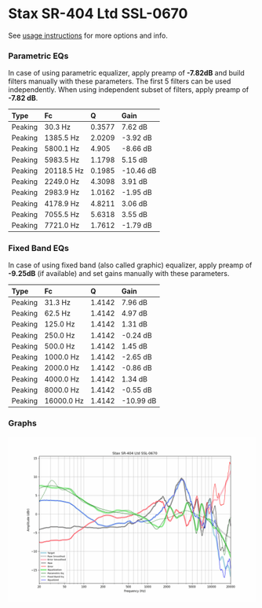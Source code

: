 # Stax SR-404 Ltd SSL-0670
See [usage instructions](https://github.com/jaakkopasanen/AutoEq#usage) for more options and info.

### Parametric EQs
In case of using parametric equalizer, apply preamp of **-7.82dB** and build filters manually
with these parameters. The first 5 filters can be used independently.
When using independent subset of filters, apply preamp of **-7.82 dB**.

| Type    | Fc         |      Q | Gain      |
|:--------|:-----------|:-------|:----------|
| Peaking | 30.3 Hz    | 0.3577 | 7.62 dB   |
| Peaking | 1385.5 Hz  | 2.0209 | -3.92 dB  |
| Peaking | 5800.1 Hz  | 4.905  | -8.66 dB  |
| Peaking | 5983.5 Hz  | 1.1798 | 5.15 dB   |
| Peaking | 20118.5 Hz | 0.1985 | -10.46 dB |
| Peaking | 2249.0 Hz  | 4.3098 | 3.91 dB   |
| Peaking | 2983.9 Hz  | 1.0162 | -1.95 dB  |
| Peaking | 4178.9 Hz  | 4.8211 | 3.06 dB   |
| Peaking | 7055.5 Hz  | 5.6318 | 3.55 dB   |
| Peaking | 7721.0 Hz  | 1.7612 | -1.79 dB  |

### Fixed Band EQs
In case of using fixed band (also called graphic) equalizer, apply preamp of **-9.25dB**
(if available) and set gains manually with these parameters.

| Type    | Fc         |      Q | Gain      |
|:--------|:-----------|:-------|:----------|
| Peaking | 31.3 Hz    | 1.4142 | 7.96 dB   |
| Peaking | 62.5 Hz    | 1.4142 | 4.97 dB   |
| Peaking | 125.0 Hz   | 1.4142 | 1.31 dB   |
| Peaking | 250.0 Hz   | 1.4142 | -0.24 dB  |
| Peaking | 500.0 Hz   | 1.4142 | 1.45 dB   |
| Peaking | 1000.0 Hz  | 1.4142 | -2.65 dB  |
| Peaking | 2000.0 Hz  | 1.4142 | -0.86 dB  |
| Peaking | 4000.0 Hz  | 1.4142 | 1.34 dB   |
| Peaking | 8000.0 Hz  | 1.4142 | -0.55 dB  |
| Peaking | 16000.0 Hz | 1.4142 | -10.99 dB |

### Graphs
![](./Stax%20SR-404%20Ltd%20SSL-0670.png)